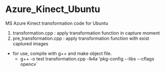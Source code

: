 # Azure_Kinect_Ubuntu
MS Azure Kinect transformation code for Ubuntu

1. transformation.cpp : apply transformation function in capture moment
2. pre_transformation.cpp : apply transformation function with exist captured images

+ for use, compile with g++ and make object file.
  + g++ -o test transformation.cpp -lk4a 'pkg-config --libs --cflags opencv`


